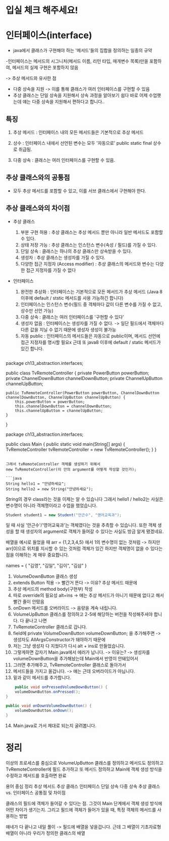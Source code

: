 # 입실 체크 해주세요!

# 인터페이스(interface)

- java에서 클래스가 구현해야 하는 '메서드'들의 집합을 정의하는 일종의 규약


-인터페이스는 메서드의 시그니처(메서드 이름, 리턴 타입, 매개변수 목록)만을 포함하여, 메서드의 실제 구현은 포함하지 않음

-> 추상 메서드와 유사한 점

- 다중 상속을 지원
-> 이를 통해 클래스가 여러 인터페이스를 구현할 수 있음
 - 추상 클래스는 단일 상속을 지원해서 상속 과정을 알아보기 쉽다 
   바로 어제 수업햇는데 얘는 다중 상속을 지원해서
   편하다고 합니다..

## 특징

1. 추상 메서드 : 인터페이스 내의 모든 메서드들은 기본적으로 추상 메서드

2. 상수 : 인터페이스 내에서 선언된 변수는 모두 '자동으로' public static final 상수로 취급됨.
3. 다중 상속 : 클래스는 여러 인터페이스를 구현할 수 있음.

## 추상 클래스와의 공통점
- 모두 추상 메서드를 포함할 수 있고, 이를 서브 클래스에서 구현해야 한다.

## 추상 클래스와의 차이점
- 추상 클래스
    1. 부분 구현 허용 : 추상 클래스는 추상 메서드 뿐만 아니라 일반 메서드도 포함할 수 있다.
    2. 상태 저장 가능  : 추상 클래스는 인스턴스 변수(속성 / 필드)를 가질 수 있다. 
    3. 단일 상속 : 클래스는 하나의 추상 클래스만 상속받을 수 있다. 
    4. 생성자 : 추상 클래스는 생성자를 가질 수 있다. 
    5. 다양한 접근 지정자 (Access modifier) : 추상 클래스의 메서드와 변수는
       다양한 접근 지정자를 가질 수 없다
- 인터페이스
    1. 완전한 추상화 : 인터페이스는 기본적으로 모든 메서드가 추상 메서드 (Java 8 이후에 default / ststic 메서드를 사용 가능하긴 합니다)
    2. 인터페이스는 인스턴스 변수(필드 중 객체마다 값이 다른 변수를 가질 수 없고, 상수만 선언 가능) 
    3. 다중 상속 : 클래스는 여러 인터페이스를 '구현할 수 있다' 
    4. 생성자 없음 : 인터페이스는 생성자를 가질 수 없다. 
    -> 일단 필드에서 객체마다 다른 값을 지닐 수 없기 때문에 생성자 생성이 불가능
    5. 자동 public : 인터페이스의 메서드들은 자동으로 public이며, 메서드 선언에 접근 지정자를 명시할 필요x
       근데 또 java8 이후에 default / static 메서드가 있긴 합니다.
    
    ```java
package ch13_abstraction.interfaces;

public class TvRemoteController {
private PowerButton powerButton;
private ChannelDownButton channelDownButton;
private ChannelUpButton channelUpButton;

    public TvRemoteController(PowerButton powerButton, ChannelDownButton channelDownButton, ChannelUpButton channelUpButton) {
        this.powerButton = powerButton;
        this.channelDownButton = channelDownButton;
        this.channelUpButton = channelUpButton;
    }
}

package ch13_abstraction.interfaces;

public class Main {
public static void main(String[] args) {
TvRemoteController tvRemoteController = new TvRemoteController();
}
}
```

그래서 tvRemoteController 객체를 생성하기 위해서
new TvRemoteController(이 안의 argument를 어떻게 작성할 것인가);

```java
String hello1 = "안녕하세요";
String hello2 = new String("안녕하세요");
```
String의 경우 class라는 것을 이제는 알 수 있습니다
그래서 hello1 / hello2는 사실은 변수명이 아니라 객체명이라고
수업을 했었습니다.
```java
Student student1 = new Student("안근수", "영어교육과");
```
일 때 사실 '안근수'/'영어교육과'는 객체였다는 것을 추측할 수
있습니다. 또한 객체 생성을 할 때 생성자의 argument로
객체가 들어갈 수 있다는 사실도 방금 알게 됐겠네요.

배열을 예시로 들었을 때
arr = {1,2,3,4,5}
에서 1의 변수명이 없는 것처럼 -> 하지만 arr[0]으로 위치를 지시할
수 있는 것처럼
객체가 있긴 하지만 객체명이 없을 수 있다는 점을 이해하는 게
매우 중요합니다.

names = { "김영", "김일", "김이", "김삼" }

1. VolumeDownButton 클래스 생성
2. extends Button 적용 -> 빨간거 뜬다 -> 이유?
   추상 메서드 때문에
3. 추상 메서드의 method body(구현부) 작성
4. 따로 override의 필요성 alt+ins -> 얘는
   추상 메서드가 아니기 때문에 없다고 해서 빨간 줄이 안떴음
5. onDown 메서드를 오버라이드 -> 음량을 계속 내립니다.
6. VolumeUpButton 클래스를 정의하고 2-5에 해당하는
   버전을 작성해주셔야 합니다. 다 끝나고 나면
7. TvRemoteController 클래스로 갑니다.
8. field에 private VolumeDownButton volumeDownButton;
   을 추가해주면 -> 생성자도 AllArgsConstructor가 돼야하기 때문에
9. 저는 그냥 생성자 다 지웠다가 다시 alt + ins로 만들었습니다.
10. 그렇게하면 갑자기 Main.java에서 에러가 납니다. -> 이유는?
    -> 생성자를 volumeDownButton을 추가해놨는데 Main에서 반영이 안돼있어서
11. 그러면 추가해주고, TvRemoteController 클래스로 돌아가서
12. 메서드들을 가지고 올겁니다. -> 얘는 근데 오버라이드가 아닙니다.
13. 밑과 같이 메서드를 추가합니다.
```java
    public void onPressedVolumeDownButton() {
    volumeDownButton.onPressed();
}

public void onDownVolumeDownButton() {
    volumeDownButton.onDown();
}
```
14. Main.java로 가서 제대로 되는지 굴려봅니다.

# 정리

이상의 프로세스를 중심으로 VolumeUpButton 클래스를 정의하고
메서드도 정의하고 TvRemoteController에 필드 추가하고
또 메서드 정의하고
Main에 객체 생성 방식을 수정하고
메서드를 호출하면 완료

용어 중심 정리
추상 메서드
추상 클래스
인터페이스
단일 상속
다중 상속
추상 클래스 vs. 인터페이스 공통점 및 차이점

클래스의 필드에 객체가 들어갈 수 있다는 점.
그것이 Main 단계에서 객체 생성 방식에 어떤 차이가 생기는지.
그리고 필드에 객체가 들어가 있을 때, 특정 객체의 메서드를 사용하는 방법

얘네가 다 끝나고 내일 풀이 -> 필드에 배열을 넣을겁니다.
근데 그 배열이 기초자료형 배열이 아니라 우리가 정의한 클래스의 배열
